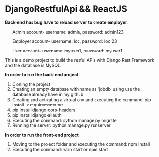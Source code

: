 # DjangoRestfulApi && ReactJS

<p><strong>Back-end has bug have to reload server to create employer.</strong></p>
<ol>
 <p>Admin account- username: admin, password: admin123 </p>
 <p>Employer account- username: loc, password: loc123 </p>
 <p>User account- username: myuser1, password: myuser1 </p>
</ol>

 
<p>This is a demo project to build the resful APIs with Django Rest Framework and the database is MySQL.</p>
<p><strong>In order to run the back-end project</strong></p>
<ol>
  <li>Cloning the project</li>
  <li>Creating an empty database with name as 'jobdb' using use the database already have in my github</li>
  <li>Creating and activating a virtual env and executing the command: pip install -r requirements.txt</li>
  <li>pip install django-cors-headers </li>
  <li>pip install django-allauth </li>
  <li>Executing the command: python manage.py migrate</li>
  <li>Running the server: python manage.py runserver</li>
</ol>

<p><strong>In order to run the front-end project</strong></p>
<ol>
  <li>Moving to the project folder and executing the command: npm install</li>
  <li>Executing the command: yarn start or npm start</li>
</ol>


